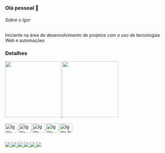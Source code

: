 ### Olá pessoal 👋

###### Sobre o Igor

Iniciante na área de desenvolvimento de projetos com o uso de tecnologias Web e automações

### Detalhes


<div>
  <a href="https://github.com/IgorMoreiraM">
  <img height="180em" src="https://github-readme-stats.vercel.app/api?username=IgorMoreiraM&show_icons=true&theme=cobalt"/>
  <img height="180em" src="https://github-readme-stats.vercel.app/api/top-langs/?username=IgorMoreiraM&theme=cobalt&layout=donut"/>
</div>

<div style="display: inline_block"><br>
  <img align="center" alt="Igor-React" height="30" width="40" src="https://cdn.jsdelivr.net/gh/devicons/devicon/icons/react/react-original.svg" />
  <img align="center" alt="Igor-HTML" height="30" width="40" src="https://cdn.jsdelivr.net/gh/devicons/devicon/icons/html5/html5-original.svg" />
  <img align="center" alt="Igor-CSS" height="30" width="40" src="https://cdn.jsdelivr.net/gh/devicons/devicon/icons/css3/css3-original.svg" />
  <img align="center" alt="Igor-CSharp" height="30" width="40" src="https://cdn.jsdelivr.net/gh/devicons/devicon/icons/csharp/csharp-original.svg" />
  <img align="center" alt="Igor-Js" height="30" width="40" src="https://cdn.jsdelivr.net/gh/devicons/devicon/icons/javascript/javascript-original.svg" />          
</div>

##

<div>
  <a href="mailto:igorhenrique984@gmail.com" target="_blank"><img src="https://img.shields.io/badge/Gmail-D14836?style=for-the-badge&logo=gmail&logoColor=white">
  <a href="" target="_blank"><img src="https://img.shields.io/badge/Telegram-2CA5E0?style=for-the-badge&logo=telegram&logoColor=white">
  <a href="http://wa.me/556294551372" target="_blank"><img src="https://img.shields.io/badge/WhatsApp-25D366?style=for-the-badge&logo=whatsapp&logoColor=white">
  <a href="" target="_blank"><img src="https://img.shields.io/badge/Discord-7289DA?style=for-the-badge&logo=discord&logoColor=white">
  <a href="" target="_blank"><img src="https://img.shields.io/badge/Instagram-E4405F?style=for-the-badge&logo=instagram&logoColor=white">
  <a href="" target="_blank"><img src="https://img.shields.io/badge/LinkedIn-0077B5?style=for-the-badge&logo=linkedin&logoColor=white">
</div>


